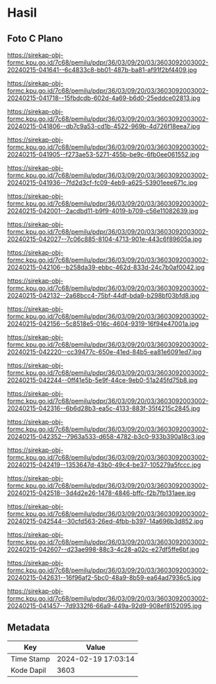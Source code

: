 # Hasil

## Foto C Plano

https://sirekap-obj-formc.kpu.go.id/7c68/pemilu/pdpr/36/03/09/20/03/3603092003002-20240215-041641--6c4833c8-bb01-487b-ba81-af91f2bf4409.jpg

https://sirekap-obj-formc.kpu.go.id/7c68/pemilu/pdpr/36/03/09/20/03/3603092003002-20240215-041718--15fbdcdb-602d-4a69-b6d0-25eddce02813.jpg

https://sirekap-obj-formc.kpu.go.id/7c68/pemilu/pdpr/36/03/09/20/03/3603092003002-20240215-041806--db7c9a53-cd1b-4522-969b-4d726f18eea7.jpg

https://sirekap-obj-formc.kpu.go.id/7c68/pemilu/pdpr/36/03/09/20/03/3603092003002-20240215-041905--f273ae53-5271-455b-be9c-6fb0ee061552.jpg

https://sirekap-obj-formc.kpu.go.id/7c68/pemilu/pdpr/36/03/09/20/03/3603092003002-20240215-041936--7fd2d3cf-fc09-4eb9-a625-53901eee671c.jpg

https://sirekap-obj-formc.kpu.go.id/7c68/pemilu/pdpr/36/03/09/20/03/3603092003002-20240215-042001--2acdbd11-b9f9-4019-b709-c56e11082639.jpg

https://sirekap-obj-formc.kpu.go.id/7c68/pemilu/pdpr/36/03/09/20/03/3603092003002-20240215-042027--7c06c885-8104-4713-901e-443c6f89605a.jpg

https://sirekap-obj-formc.kpu.go.id/7c68/pemilu/pdpr/36/03/09/20/03/3603092003002-20240215-042106--b258da39-ebbc-462d-833d-24c7b0af0042.jpg

https://sirekap-obj-formc.kpu.go.id/7c68/pemilu/pdpr/36/03/09/20/03/3603092003002-20240215-042132--2a68bcc4-75bf-44df-bda9-b298bf03bfd8.jpg

https://sirekap-obj-formc.kpu.go.id/7c68/pemilu/pdpr/36/03/09/20/03/3603092003002-20240215-042156--5c8518e5-016c-4604-9319-16f94e47001a.jpg

https://sirekap-obj-formc.kpu.go.id/7c68/pemilu/pdpr/36/03/09/20/03/3603092003002-20240215-042220--cc39477c-650e-41ed-84b5-ea81e6091ed7.jpg

https://sirekap-obj-formc.kpu.go.id/7c68/pemilu/pdpr/36/03/09/20/03/3603092003002-20240215-042244--0ff41e5b-5e9f-44ce-9eb0-51a245fd75b8.jpg

https://sirekap-obj-formc.kpu.go.id/7c68/pemilu/pdpr/36/03/09/20/03/3603092003002-20240215-042316--6b6d28b3-ea5c-4133-883f-35f4215c2845.jpg

https://sirekap-obj-formc.kpu.go.id/7c68/pemilu/pdpr/36/03/09/20/03/3603092003002-20240215-042352--7963a533-d658-4782-b3c0-933b390a18c3.jpg

https://sirekap-obj-formc.kpu.go.id/7c68/pemilu/pdpr/36/03/09/20/03/3603092003002-20240215-042419--1353647d-43b0-49c4-be37-105279a5fccc.jpg

https://sirekap-obj-formc.kpu.go.id/7c68/pemilu/pdpr/36/03/09/20/03/3603092003002-20240215-042518--3d4d2e26-1478-4846-bffc-f2b7fb131aee.jpg

https://sirekap-obj-formc.kpu.go.id/7c68/pemilu/pdpr/36/03/09/20/03/3603092003002-20240215-042544--30cfd563-26ed-4fbb-b397-14a696b3d852.jpg

https://sirekap-obj-formc.kpu.go.id/7c68/pemilu/pdpr/36/03/09/20/03/3603092003002-20240215-042607--d23ae998-88c3-4c28-a02c-e27df5ffe6bf.jpg

https://sirekap-obj-formc.kpu.go.id/7c68/pemilu/pdpr/36/03/09/20/03/3603092003002-20240215-042631--16f96af2-5bc0-48a9-8b59-ea64ad7936c5.jpg

https://sirekap-obj-formc.kpu.go.id/7c68/pemilu/pdpr/36/03/09/20/03/3603092003002-20240215-041457--7d9332f6-66a9-449a-92d9-908ef8152095.jpg


## Metadata

| Key        | Value               |
| ---------- | ------------------- |
| Time Stamp | 2024-02-19 17:03:14 |
| Kode Dapil | 3603                |



